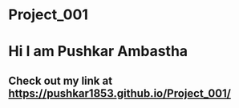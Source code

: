 # Project_001
# Hi I am Pushkar Ambastha
## Check out my link at https://pushkar1853.github.io/Project_001/
